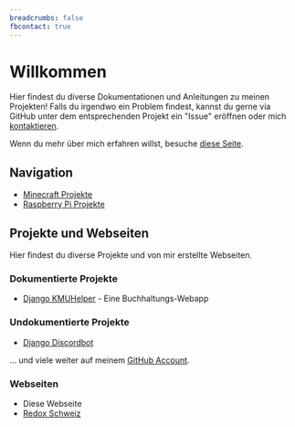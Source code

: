 ```yaml
---
breadcrumbs: false
fbcontact: true
---
```


# Willkommen

Hier findest du diverse Dokumentationen und Anleitungen zu meinen Projekten!
Falls du irgendwo ein Problem findest, kannst du gerne via GitHub unter dem entsprechenden Projekt ein "Issue" eröffnen oder mich [kontaktieren](diverses/rafaelurben/#kontakt).

Wenn du mehr über mich erfahren willst, besuche [diese Seite](diverses/rafaelurben/#über-rafael-urben).

## Navigation

- [Minecraft Projekte](minecraft/)
- [Raspberry Pi Projekte](raspberrypi/)

## Projekte und Webseiten

Hier findest du diverse Projekte und von mir erstellte Webseiten.

### Dokumentierte Projekte

- [Django KMUHelper](https://rafaelurben.github.io/django-kmuhelper/) - Eine Buchhaltungs-Webapp

### Undokumentierte Projekte

- [Django Discordbot](https://github.com/rafaelurben/django-discordbot)

... und viele weiter auf meinem [GitHub Account](https://github.com/rafaelurben).

### Webseiten

- Diese Webseite
- [Redox Schweiz](https://rafaelurben.github.io/redoxschweiz.ch/)